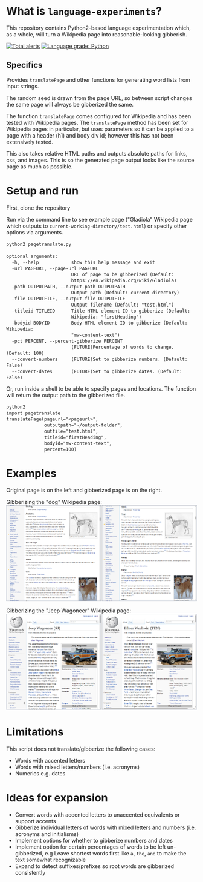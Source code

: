 # What is `language-experiments`? 

This repository contains Python2-based language experimentation which, as a whole, will turn a Wikipedia page into reasonable-looking gibberish.

[![Total alerts](https://img.shields.io/lgtm/alerts/g/hillaryj/language-experiments.svg?logo=lgtm&logoWidth=18)](https://lgtm.com/projects/g/hillaryj/language-experiments/alerts/)
[![Language grade: Python](https://img.shields.io/lgtm/grade/python/g/hillaryj/language-experiments.svg?logo=lgtm&logoWidth=18)](https://lgtm.com/projects/g/hillaryj/language-experiments/context:python)

## Specifics

Provides `translatePage` and other functions for generating word lists from input strings.

The random seed is drawn from the page URL, so between script changes the same page will always be gibberized the same.

The function `translatePage` comes configured for Wikipedia and has been tested with Wikipedia pages. The `translatePage` method has been set for Wikipedia pages in particular, but uses parameters so it can be applied to a page with a header (h1) and body div id; however this has not been extensively tested.

This also takes relative HTML paths and outputs absolute paths for links, css, and images. This is so the generated page output looks like the source page as much as possible.

# Setup and run

First, clone the repository

Run via the command line to see example page ("Gladiola" Wikipedia page which outputs to `current-working-directory/test.html`) or specify other options via arguments.

    python2 pagetranslate.py

    optional arguments:
      -h, --help            show this help message and exit
      -url PAGEURL, --page-url PAGEURL
                            URL of page to be gibberized (Default:
                            https://en.wikipedia.org/wiki/Gladiola)
      -path OUTPUTPATH, --output-path OUTPUTPATH
                            Output path (Default: current directory)
      -file OUTPUTFILE, --output-file OUTPUTFILE
                            Output filename (Default: "test.html")
      -titleid TITLEID      Title HTML element ID to gibberize (Default:
                            Wikipedia: "firstHeading")
      -bodyid BODYID        Body HTML element ID to gibberize (Default: Wikipedia:
                            "mw-content-text")
      -pct PERCENT, --percent-gibberize PERCENT
                            (FUTURE)Percentage of words to change. (Default: 100)
      --convert-numbers     (FUTURE)Set to gibberize numbers. (Default: False)
      --convert-dates       (FUTURE)Set to gibberize dates. (Default: False)

Or, run inside a shell to be able to specify pages and locations. The function will return the output path to the gibberized file.

    python2
    import pagetranslate
    translatePage(pageurl="<pageurl>",
                  outputpath="~/output-folder",
                  outfile="test.html",
                  titleid="firstHeading",
                  bodyid="mw-content-text",
                  percent=100)

# Examples

Original page is on the left and gibberized page is on the right.

Gibberizing the "dog" Wikipedia page:
![Dog turns into Sogh](https://github.com/hillaryj/language-experiments/blob/master/gibberizer-example-dog.png)

Gibberizing the "Jeep Wagoneer" Wikipedia page:
![Jeep Wagoneer turns into Bilner Wechwin](https://github.com/hillaryj/language-experiments/blob/master/gibberizer-example-wagoneer.png)

# Limitations

This script does not translate/gibberize the following cases:

- Words with accented letters
- Words with mixed letters/numbers (i.e. acronyms)
- Numerics e.g. dates

# Ideas for expansion

- Convert words with accented letters to unaccented equivalents or support accents
- Gibberize individual letters of words with mixed letters and numbers (i.e. acronyms and initialisms)
- Implement options for whether to gibberize numbers and dates
- Implement option for certain percentages of words to be left un-gibberized, e.g Leave shortest words first like `a`, `the`, `and` to make the text somewhat recognizable
- Expand to detect suffixes/prefixes so root words are gibberized consistently
